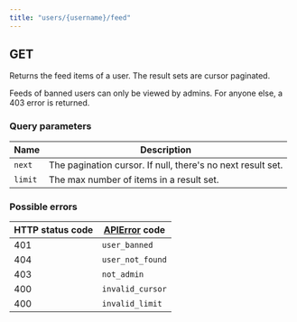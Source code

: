 ```yaml
---
title: "users/{username}/feed"
---
```


## GET

Returns the feed items of a user. The result sets are cursor paginated.

Feeds of banned users can only be viewed by admins. For anyone else, a 403 error is returned.

### Query parameters

| Name    | Description                                                 |
| ------- | ----------------------------------------------------------- |
| `next`  | The pagination cursor. If null, there's no next result set. |
| `limit` | The max number of items in a result set.                    |

### Possible errors

| HTTP status code | [APIError](/errors) code |
| ---------------- | ------------------------ |
| 401              | `user_banned`            |
| 404              | `user_not_found`         |
| 403              | `not_admin`              |
| 400              | `invalid_cursor`         |
| 400              | `invalid_limit`          |
